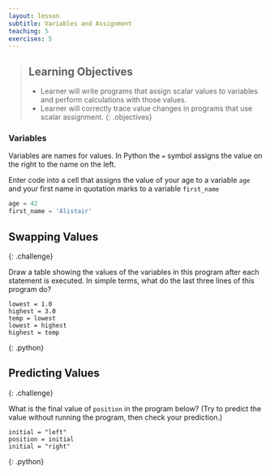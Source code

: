 ```yaml
---
layout: lesson
subtitle: Variables and Assignment
teaching: 5
exercises: 5
---
```

> ## Learning Objectives
>
> * Learner will write programs that assign scalar values to variables
>   and perform calculations with those values.
> * Learner will correctly trace value changes in programs that use scalar assignment.
{: .objectives}

### Variables

Variables are names for values. In Python the `=` symbol assigns the value on the right to the name on the left.

Enter code into a cell that assigns the value of your age to a variable `age` and your first name in quotation marks to a variable `first_name`

```python
age = 42
first_name = 'Alistair'
```

## Swapping Values
{: .challenge}

Draw a table showing the values of the variables in this program
after each statement is executed.
In simple terms, what do the last three lines of this program do?

~~~
lowest = 1.0
highest = 3.0
temp = lowest
lowest = highest
highest = temp
~~~
{: .python}

## Predicting Values
{: .challenge}

What is the final value of `position` in the program below?
(Try to predict the value without running the program,
then check your prediction.)

~~~
initial = "left"
position = initial
initial = "right"
~~~
{: .python}

